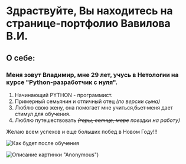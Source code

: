 # Здраствуйте, Вы находитесь на странице-портфолио Вавилова В.И.
## О себе:
### Меня зовут Владимир, мне 29 лет, учусь в Нетологии на курсе "Python-разработчик с нуля".
   1. Начинающий PYTHON - программист.
   2. Примерный семьянин и отличный отец *(по версии сына)*
   3. Люблю свою жену, она помогает мне учиться,~~бьет меня~~ дает стимул для обучения.
   4. Люблю путешествовать *~~(горы, солнце, море~~ поездки на работу)*
   
   Желаю всем успехов и еще больших побед в Новом Году!!!
   
  <image
         src="https://webplus.info/getres.php?photo=photo_1464.jpg"
         alt="Как будет после обучения"
         caption="Как будет после обучения">
   
   ![Описание картинки](https://3dnews.ru/assets/external/illustrations/2022/02/25/1060953/anonymous.jpg) "Anonymous")
